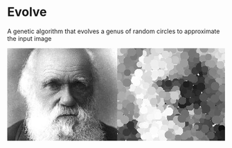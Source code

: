 # Evolve
A genetic algorithm that evolves a genus of random circles to approximate the input image

![alt tag](https://github.com/lvanparijs/Evolve/blob/master/Darwin28000Generations.JPG)
